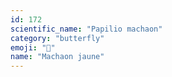```yaml
---
id: 172
scientific_name: "Papilio machaon"
category: "butterfly"
emoji: "🦋"
name: "Machaon jaune"
---
```


